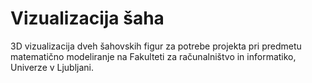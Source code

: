 # Vizualizacija šaha
3D vizualizacija dveh šahovskih figur za potrebe projekta pri predmetu matematično modeliranje na Fakulteti za računalništvo in informatiko, Univerze v Ljubljani.
